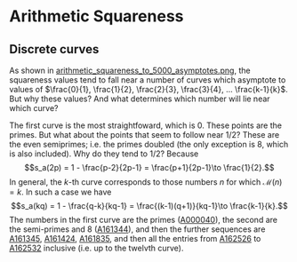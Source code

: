 # Arithmetic Squareness
## Discrete curves
As shown in [arithmetic_squareness_to_5000_asymptotes.png](../src/img/graphs/arithmetic_squareness_to_5000_asymptotes.png), the squareness values tend to fall near a number of curves which asymptote to values of $\frac{0}{1}, \frac{1}{2}, \frac{2}{3}, \frac{3}{4}, ... \frac{k-1}{k}$. But why these values? And what determines which number will lie near which curve?

The first curve is the most straightfoward, which is 0. These points are the primes. But what about the points that seem to follow near $1/2$? These are the even semiprimes; i.e. the primes doubled (the only exception is 8, which is also included). Why do they tend to $1/2$? Because
$$s_a(2p) = 1 - \frac{p-2}{2p-1} = \frac{p+1}{2p-1}\to \frac{1}{2}.$$
In general, the $k$-th curve corresponds to those numbers $n$ for which $\mathcal{M}(n)=k$. In such a case we have
$$s_a(kq) = 1 - \frac{q-k}{kq-1} = \frac{(k-1)(q+1)}{kq-1}\to \frac{k-1}{k}.$$
The numbers in the first curve are the primes ([A000040](https://oeis.org/A000040)), the second are the semi-primes and 8 ([A161344](https://oeis.org/A161344)), and then the further sequences are [A161345](https://oeis.org/A161345), [A161424](https://oeis.org/A161424), [A161835](https://oeis.org/A161835), and then all the entries from [A162526](https://oeis.org/A162526) to [A162532](https://oeis.org/A162532) inclusive (i.e. up to the twelvth curve).

